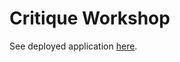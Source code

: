 # Critique Workshop

See deployed application [here](https://cmu-ids-spring-2023-ethics-workshop-streamlit-app-f5mmno.streamlit.app/).
